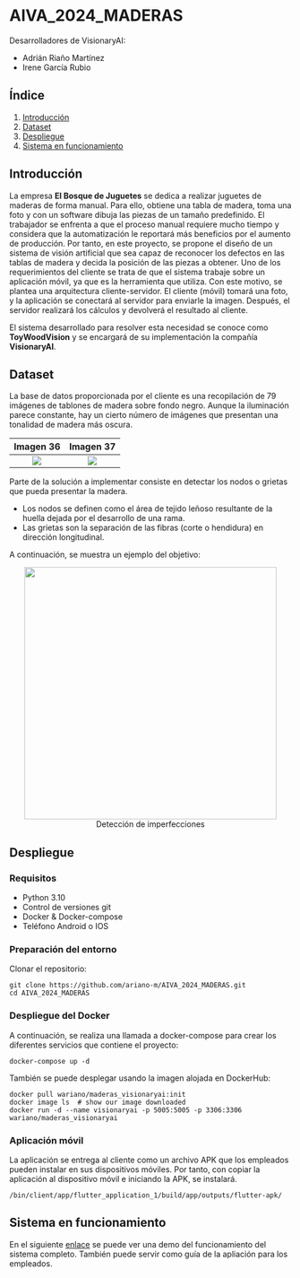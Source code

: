 # AIVA_2024_MADERAS

Desarrolladores de VisionaryAI:
 - Adrián Riaño Martínez
 - Irene García Rubio

## Índice
1. [Introducción](#id1)
2. [Dataset](#id2)
3. [Despliegue](#id3)
4. [Sistema en funcionamiento](#id4)


## Introducción <a name="id1"></a>
La empresa **El Bosque de Juguetes** se dedica a realizar juguetes de maderas de forma manual. Para ello, obtiene una tabla de madera, toma una foto y con un software dibuja las piezas de un tamaño predefinido.
El trabajador se enfrenta a que el proceso manual requiere mucho tiempo y considera que la automatización le reportará más beneficios por el aumento de producción. Por tanto, en este proyecto, se propone el diseño de un sistema de visión artificial que sea capaz de reconocer los defectos en las tablas de madera y decida la posición de las piezas a obtener. 
Uno de los requerimientos del cliente se trata de que el sistema trabaje sobre un aplicación móvil, ya que es la herramienta que utiliza. Con este motivo, se plantea una arquitectura cliente-servidor. El cliente (móvil) tomará una foto, y la aplicación se conectará al servidor para enviarle la imagen. Después, el servidor realizará los cálculos y devolverá el resultado al cliente.

El sistema desarrollado para resolver esta necesidad se conoce como **ToyWoodVision** y se encargará de su implementación la compañía **VisionaryAI**.

## Dataset <a name="id2"></a>
La base de datos proporcionada por el cliente es una recopilación de 79 imágenes de tablones de madera sobre fondo negro. Aunque la iluminación parece constante, hay un cierto número de imágenes que presentan una tonalidad de madera más oscura.


Imagen 36             |  Imagen 37
:-------------------------:|:-------------------------:
![](https://github.com/ariano-m/AIVA_2024_MADERAS/blob/main/dataset/MuestrasMaderas/25.png) | ![](https://github.com/ariano-m/AIVA_2024_MADERAS/blob/main/dataset/MuestrasMaderas/37.png)

Parte de la solución a implementar consiste en detectar los nodos o grietas que pueda presentar la madera.
- Los nodos se definen como el área de tejido leñoso resultante de la huella dejada por el desarrollo de una rama.
- Las grietas son la separación de las fibras (corte o hendidura) en dirección longitudinal.

A continuación, se muestra un ejemplo del objetivo:
<div align="center">
    <img src="https://github.com/ariano-m/AIVA_2024_MADERAS/assets/35432675/1adf935e-fe37-48d6-a50c-75f8982ac808" width="450">
   <div>Detección de imperfecciones</div>
</div> 


## Despliegue <a name="id3"></a>
### Requisitos
- Python 3.10
- Control de versiones git
- Docker \& Docker-compose
- Teléfono Android o IOS

### Preparación del entorno
Clonar el repositorio:

```
git clone https://github.com/ariano-m/AIVA_2024_MADERAS.git
cd AIVA_2024_MADERAS
```
### Despliegue del Docker
A continuación, se realiza una llamada a docker-compose para crear los diferentes servicios que contiene el proyecto:
```
docker-compose up -d
```
También se puede desplegar usando la imagen alojada en DockerHub:
```
docker pull wariano/maderas_visionaryai:init
docker image ls  # show our image downloaded
docker run -d --name visionaryai -p 5005:5005 -p 3306:3306 wariano/maderas_visionaryai
```


### Aplicación móvil
La aplicación se entrega al cliente como un archivo APK que los empleados pueden instalar en sus dispositivos móviles. Por tanto, con copiar la aplicación al dispositivo móvil e iniciando la APK, se instalará.
```
/bin/client/app/flutter_application_1/build/app/outputs/flutter-apk/
```
## Sistema en funcionamiento <a name="id4"></a>
En el siguiente [enlace](https://youtube.com/shorts/JVYHZ3T1KfA?feature=share) se puede ver una demo del funcionamiento del sistema completo.
También puede servir como guía de la apliación para los empleados.
